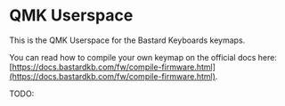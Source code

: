 # QMK Userspace

This is the QMK Userspace for the Bastard Keyboards keymaps.

You can read how to compile your own keymap on the official docs here: [https://docs.bastardkb.com/fw/compile-firmware.html](https://docs.bastardkb.com/fw/compile-firmware.html).

TODO: 
